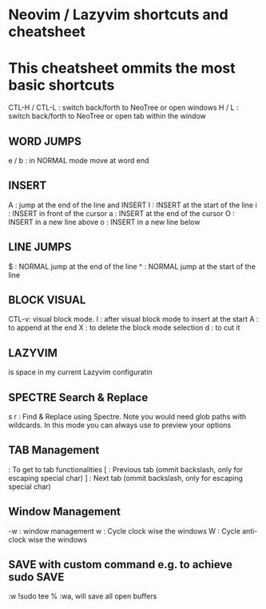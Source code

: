 # Neovim / Lazyvim shortcuts and cheatsheet
# This cheatsheet ommits the most basic shortcuts

CTL-H / CTL-L : switch back/forth to NeoTree or open windows
H / L : switch back/forth to NeoTree or open tab within the window

## WORD JUMPS

e / b : in NORMAL mode move at word end

## INSERT

A : jump at the end of the line and INSERT
I : INSERT at the start of the line
i : INSERT in front of the cursor
a : INSERT at the end of the cursor
O : INSERT in a new line above
o : INSERT in a new line below

## LINE JUMPS

$ : NORMAL jump at the end of the line
^ : NORMAL jump at the start of the line

## BLOCK VISUAL

CTL-v: visual block mode.
I : after visual block mode to insert at the start
A : to append at the end
X : to delete the block mode selection
d : to cut it

## LAZYVIM
<Leader> is space in my current Lazyvim configuratin

## SPECTRE Search & Replace

<space> s r : Find & Replace using Spectre. Note you would need glob paths with wildcards. In this mode you can always use <Leader> to preview your options

## TAB Management

<space> <tab> : To get to tab functionalities
<space> <tab> \[ : Previous tab (ommit backslash, only for escaping special char)
<space> <tab> \] : Next tab (ommit backslash, only for escaping special char)

## Window Management
<CTL>-w : window management 
w : Cycle clock wise the windows
W : Cycle anti-clock wise the windows

## SAVE with custom command e.g. to achieve sudo SAVE
:w !sudo tee %
:wa, will save all open buffers 

